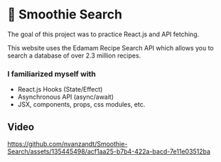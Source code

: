 # 🍹 Smoothie Search

The goal of this project was to practice React.js and API fetching. 

This website uses the Edamam Recipe Search API which allows you to search a database of over 2.3 million recipes.

### I familiarized myself with 
- React.js Hooks (State/Effect)
- Asynchronous API (async/await)
- JSX, components, props, css modules, etc.

## Video
https://github.com/nvanzandt/Smoothie-Search/assets/135445498/acf1aa25-b7b4-422a-bacd-7e11e03512ba



